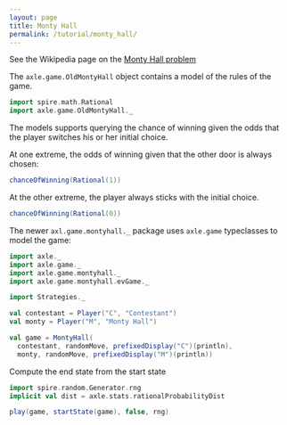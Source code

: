 ```yaml
---
layout: page
title: Monty Hall
permalink: /tutorial/monty_hall/
---
```


See the Wikipedia page on the [Monty Hall problem](https://en.wikipedia.org/wiki/Monty_Hall_problem)

The `axle.game.OldMontyHall` object contains a model of the rules of the game.

```scala mdoc:silent
import spire.math.Rational
import axle.game.OldMontyHall._
```

The models supports querying the chance of winning given the odds that the
player switches his or her initial choice.

At one extreme, the odds of winning given that the other door is always chosen:

```scala mdoc
chanceOfWinning(Rational(1))
```

At the other extreme, the player always sticks with the initial choice.

```scala mdoc
chanceOfWinning(Rational(0))
```

The newer `axl.game.montyhall._` package uses `axle.game` typeclasses to model the game:

```scala mdoc
import axle._
import axle.game._
import axle.game.montyhall._
import axle.game.montyhall.evGame._

import Strategies._

val contestant = Player("C", "Contestant")
val monty = Player("M", "Monty Hall")

val game = MontyHall(
  contestant, randomMove, prefixedDisplay("C")(println),
  monty, randomMove, prefixedDisplay("M")(println))
```

Compute the end state from the start state

```scala mdoc
import spire.random.Generator.rng
implicit val dist = axle.stats.rationalProbabilityDist

play(game, startState(game), false, rng)
```
